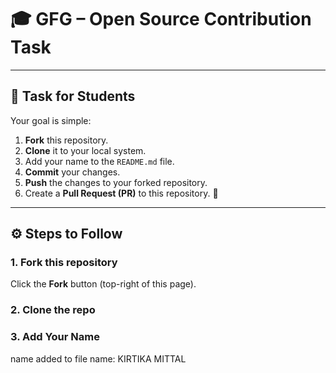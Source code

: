 # 🎓 GFG – Open Source Contribution Task
 

---

## 📝 Task for Students

Your goal is simple:  
1. **Fork** this repository.  
2. **Clone** it to your local system.  
3. Add your name to the `README.md` file. 
4. **Commit** your changes.  
5. **Push** the changes to your forked repository.  
6. Create a **Pull Request (PR)** to this repository. 🎉  

---

## ⚙️ Steps to Follow

### 1. Fork this repository
Click the **Fork** button (top-right of this page).

### 2. Clone the repo

### 3. Add Your Name
name added to file name: KIRTIKA MITTAL 
